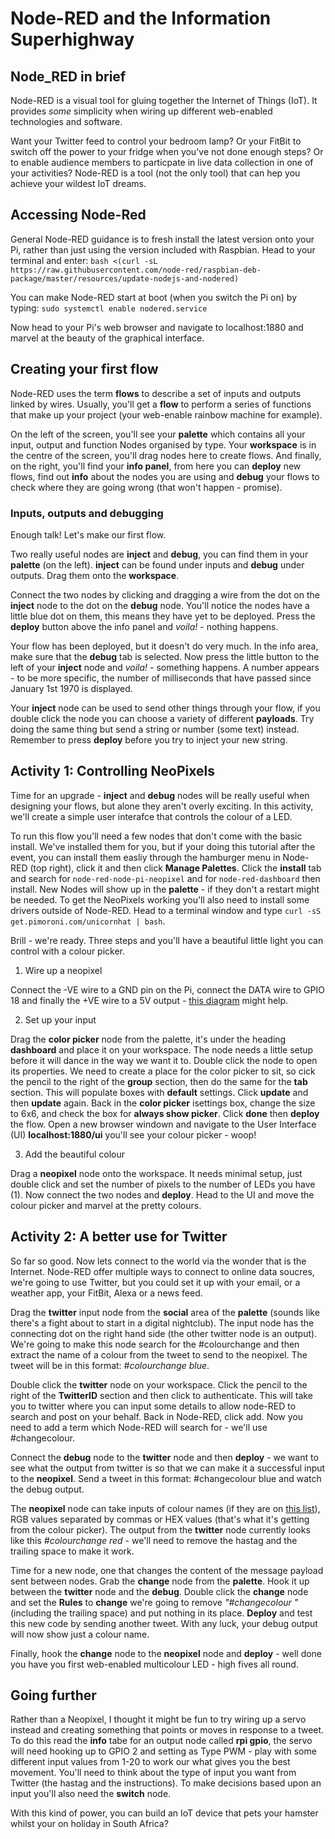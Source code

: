 # Node-RED and the Information Superhighway

## Node_RED in brief

Node-RED is a visual tool for gluing together the Internet of Things (IoT). It provides *some* simplicity when wiring up different web-enabled technologies and software.

Want your Twitter feed to control your bedroom lamp? Or your FitBit to switch off the power to your fridge when you've not done enough steps? Or to enable audience members to particpate in live data collection in one of your activities? Node-RED is a tool (not the only tool) that can hep you achieve your wildest IoT dreams.

## Accessing Node-Red

General Node-RED guidance is to fresh install the latest version onto your Pi, rather than just using the version included with Raspbian. Head to your terminal and enter:
`bash <(curl -sL https://raw.githubusercontent.com/node-red/raspbian-deb-package/master/resources/update-nodejs-and-nodered)`

You can make Node-RED start at boot (when you switch the Pi on) by typing:
`sudo systemctl enable nodered.service`

Now head to your Pi's web browser and navigate to localhost:1880 and marvel at the beauty of the graphical interface.

## Creating your first flow

Node-RED uses the term **flows** to describe a set of inputs and outputs linked by wires. Usually, you'll get a **flow** to perform a series of functions that make up your project (your web-enable rainbow machine for example).

On the left of the screen, you'll see your **palette** which contains all your input, output and function Nodes organised by type. Your **workspace** is in the centre of the screen, you'll drag nodes here to create flows. And finally, on the right, you'll find your **info panel**, from here you can **deploy** new flows, find out **info** about the nodes you are using and **debug** your flows to check where they are going wrong (that won't happen - promise).

### Inputs, outputs and debugging

Enough talk! Let's make our first flow.

Two really useful nodes are **inject** and **debug**, you can find them in your **palette** (on the left). **inject** can be found under inputs and **debug** under outputs.  Drag them onto the **workspace**.

Connect the two nodes by clicking and dragging a wire from the dot on the **inject** node to the dot on the **debug** node. You'll notice the nodes have a little blue dot on them, this means they have yet to be deployed. Press the **deploy** button above the info panel and *voila!* - nothing happens.

Your flow has been deployed, but it doesn't do very much. In the info area, make sure that the **debug** tab is selected. Now press the little button to the left of your **inject** node and *voila!* - something happens. A number appears - to be more specific, the number of milliseconds that have passed since January 1st 1970 is displayed.

Your **inject** node can be used to send other things through your flow, if you double click the node you can choose a variety of different **payloads**. Try doing the same thing but send a string or number (some text) instead. Remember to press **deploy** before you try to inject your new string.

## Activity 1: Controlling NeoPixels 

Time for an upgrade - **inject** and **debug** nodes will be really useful when designing your flows, but alone they aren't overly exciting. In this activity, we'll create a simple user interafce that controls the colour of a LED.

To run this flow you'll need a few nodes that don't come with the basic install. We've installed them for you, but if your doing this tutorial after the event, you can install them easliy through the hamburger menu in Node-RED (top right), click it and then click **Manage Palettes**. Click the **install** tab and search for `node-red-node-pi-neopixel` and for `node-red-dashboard` then install. New Nodes will show up in the **palette** - if they don't a restart might be needed. To get the NeoPixels working you'll also need to install some drivers outside of Node-RED. Head to a terminal window and type `curl -sS get.pimoroni.com/unicornhat | bash`.

Brill - we're ready. Three steps and you'll have a beautiful little light you can control with a colour picker.

1. Wire up a neopixel

Connect the -VE wire to a GND pin on the Pi, connect the DATA wire to GPIO 18 and finally the +VE wire to a 5V output - [this diagram](https://i.pinimg.com/originals/84/46/ec/8446eca5728ebbfa85882e8e16af8507.png) might help.

2. Set up your input

Drag the **color picker** node from the palette, it's under the heading **dashboard** and place it on your workspace. The node needs a little setup before it will dance in the way we want it to. Double click the node to open its properties.
We need to create a place for the color picker to sit, so cick the pencil to the right of the **group** section, then do the same for the **tab** section. This will populate boxes with **default** settings. Click **update** and then **update** again. Back in the **color picker** isettings box, change the size to 6x6, and check the box for **always show picker**. Click **done** then **deploy** the flow.
Open a new browser windown and navigate to the User Interface (UI) **localhost:1880/ui** you'll see your colour picker - woop!

3. Add the beautiful colour

Drag a **neopixel** node onto the workspace. It needs minimal setup, just double click and set the number of pixels to the number of LEDs you have (1). Now connect the two nodes and **deploy**. Head to the UI and move the colour picker and marvel at the pretty colours.

## Activity 2: A better use for Twitter

So far so good. Now lets connect to the world via the wonder that is the Internet. Node-RED offer multiple ways to connect to online data soucres, we're going to use Twitter, but you could set it up with your email, or a weather app, your FitBit, Alexa or a news feed.

Drag the **twitter** input node from the **social** area of the **palette** (sounds like there's a fight about to start in a digital nightclub). The input node has the connecting dot on the right hand side (the other twitter node is an output).  We're going to make this node search for the #colourchange and then extract the name of a colour from the tweet to send to the neopixel. The tweet will be in this format: *#colourchange blue*.

Double click the **twitter** node on your workspace. Click the pencil to the right of the **TwitterID** section and then click to authenticate. This will take you to twitter where you can input some details to allow node-RED to search and post on your behalf. Back in Node-RED, click add. Now you need to add a term which Node-RED will search for - we'll use #changecolour.

Connect the **debug** node to the **twitter** node and then **deploy** - we want to see what the output from twitter is so that we can make it a successful input to the **neopixel**. Send a tweet in this format: #changecolour blue and watch the debug output.

The **neopixel** node can take inputs of colour names (if they are on [this list](https://html-color-codes.info/color-names/)), RGB values separated by commas or HEX values (that's what it's getting from the colour picker). The output from the **twitter** node currently looks like this *#colourchange red* - we'll need to remove the hastag and the trailing space to make it work.

Time for a new node, one that changes the content of the message payload sent between nodes. Grab the **change** node from the **palette**. Hook it up between the **twitter** node and the **debug**. Double click the **change** node and set the **Rules**  to **change** we're going to remove *"#changecolour "* (including the trailing space) and put nothing in its place. **Deploy** and test this new code by sending another tweet. With any luck, your debug output will now show just a colour name.

Finally, hook the **change** node to the **neopixel** node and **deploy** - well done you have you first web-enabled multicolour LED - high fives all round.

## Going further

Rather than a Neopixel, I thought it might be fun to try wiring up a servo instead and creating something that points or moves in response to a tweet. To do this read the **info** tabe for an output node called **rpi gpio**, the servo will need hooking up to GPIO 2 and setting as Type PWM - play with some different input values from 1-20 to work our what gives you the best movement. You'll need to think about the type of input you want from Twitter (the hastag and the instructions). To make decisions based upon an input you'll also need the **switch** node.

With this kind of power, you can build an IoT device that pets your hamster whilst your on holiday in South Africa?